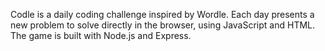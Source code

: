 Codle is a daily coding challenge inspired by Wordle. Each day presents a new problem to solve directly in the browser, using JavaScript and HTML. The game is built with Node.js and Express.
